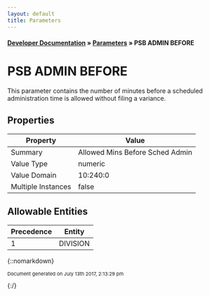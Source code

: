 ```yaml
---
layout: default
title: Parameters
---
```


#### [Developer Documentation](../index) &#187; [Parameters](TableOfContents) &#187; PSB ADMIN BEFORE<br/>
# PSB ADMIN BEFORE

This parameter contains the number of minutes before a scheduled administration time is allowed without filing a variance.

## Properties

Property | Value
--- | ---
Summary | Allowed Mins Before Sched Admin
Value Type | numeric
Value Domain | 10:240:0
Multiple Instances | false

## Allowable Entities

Precedence | Entity
--- | ---
1 | DIVISION

{::nomarkdown} <br/><p style="font-size: 11px">Document generated on July 13th 2017, 2:13:29 pm</p>{:/}